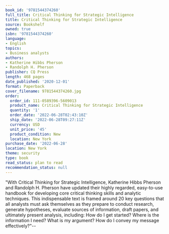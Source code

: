 ```yaml
---
book_id: '9781544374260'
full_title: Critical Thinking for Strategic Intelligence
title: Critical Thinking for Strategic Intelligence
source: Bookshelf
owned: true
isbn: '9781544374260'
language:
- English
topics:
- Business analysts
authors:
- Katherine Hibbs Pherson
- Randolph H. Pherson
publisher: CQ Press
length: 468 pages
date_published: '2020-12-01'
format: Paperback
cover_filename: 9781544374260.jpg
order:
  order_id: 111-0589396-5609013
  product_name: Critical Thinking for Strategic Intelligence
  quantity: '1'
  order_date: '2022-06-28T02:43:10Z'
  ship_date: '2022-06-28T09:27:11Z'
  currency: USD
  unit_price: '45'
  product_condition: New
  location: New York
purchase_date: '2022-06-28'
location: New York
theme: security
type: book
read_status: plan to read
recommendation_status: null
---
```

"With Critical Thinking for Strategic Intelligence, Katherine Hibbs Pherson and Randolph H. Pherson have updated their highly regarded, easy-to-use handbook for developing core critical thinking skills and analytic techniques. This indispensable text is framed around 20 key questions that all analysts must ask themselves as they prepare to conduct research, generate hypotheses, evaluate sources of information, draft papers, and ultimately present analysis, including: How do I get started? Where is the information I need? What is my argument? How do I convey my message effectively?"--
